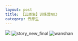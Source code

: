 ```yaml
---
layout: post
title: 【云原生】训练营NO3
category: 云原生
---
```

![](http://rbwl8nwm4.hd-bkt.clouddn.com/img/bottom.png)
![story_new_final](http://rbwl8nwm4.hd-bkt.clouddn.com/img/story_new_final_0322.png)
![wanshan](http://rbwl8nwm4.hd-bkt.clouddn.com/img/wanshan.png)
